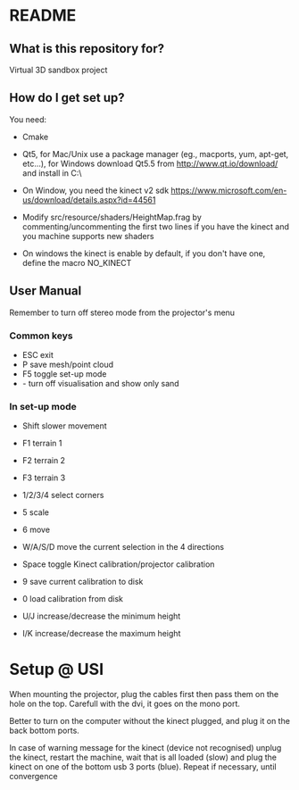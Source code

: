 # README #

## What is this repository for? ##

Virtual 3D sandbox project

## How do I get set up? ##

You need:

* Cmake

* Qt5, for Mac/Unix use a package manager (eg., macports, yum, apt-get, etc...), for Windows download Qt5.5 from http://www.qt.io/download/ and install in C:\

* On Window, you need the kinect v2 sdk https://www.microsoft.com/en-us/download/details.aspx?id=44561

* Modify src/resource/shaders/HeightMap.frag by commenting/uncommenting the first two lines if you have the kinect and you machine supports new shaders

* On windows the kinect is enable by default, if you don't have one, define the macro NO_KINECT


## User Manual ##

Remember to turn off stereo mode from the projector's menu

### Common keys ###
* ESC         exit
* P           save mesh/point cloud
* F5          toggle set-up mode
* -<minus>    turn off visualisation and show only sand

  
### In set-up mode ###

* Shift       slower movement


* F1          terrain 1
* F2          terrain 2
* F3          terrain 3

* 1/2/3/4     select corners
* 5           scale
* 6           move

* W/A/S/D        move the current selection in the 4 directions

* Space       toggle Kinect calibration/projector calibration



* 9           save current calibration to disk
* 0           load calibration from disk

* U/J         increase/decrease the minimum height
* I/K         increase/decrease the maximum height

# Setup @ USI #

When mounting the projector, plug the cables first then pass them on the hole on the top. Carefull with the dvi, it goes on the mono port.

Better to turn on the computer without the kinect plugged, and plug it on the back bottom ports.
 
In case of warning message for the kinect (device not recognised) unplug the kinect, restart the machine, wait that is all loaded (slow) and plug the kinect on one of the bottom usb 3 ports (blue).
Repeat if necessary, until convergence